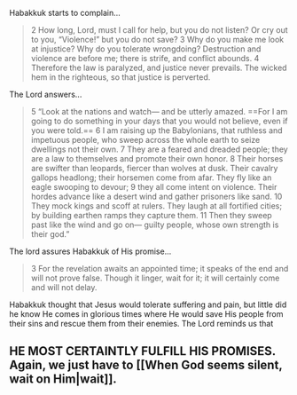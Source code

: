 Habakkuk starts to complain...

>2 How long, Lord, must I call for help,
    but you do not listen?
Or cry out to you, “Violence!”
    but you do not save?
3 Why do you make me look at injustice?
    Why do you tolerate wrongdoing?
Destruction and violence are before me;
    there is strife, and conflict abounds.
4 Therefore the law is paralyzed,
    and justice never prevails.
The wicked hem in the righteous,
    so that justice is perverted.
	
The Lord answers...

>5 “Look at the nations and watch—
    and be utterly amazed.
==For I am going to do something in your days
    that you would not believe,
    even if you were told.==
6 I am raising up the Babylonians,
    that ruthless and impetuous people,
who sweep across the whole earth
    to seize dwellings not their own.
7 They are a feared and dreaded people;
    they are a law to themselves
    and promote their own honor.
8 Their horses are swifter than leopards,
    fiercer than wolves at dusk.
Their cavalry gallops headlong;
    their horsemen come from afar.
They fly like an eagle swooping to devour;
9     they all come intent on violence.
Their hordes advance like a desert wind
    and gather prisoners like sand.
10 They mock kings
    and scoff at rulers.
They laugh at all fortified cities;
    by building earthen ramps they capture them.
11 Then they sweep past like the wind and go on—
    guilty people, whose own strength is their god.”
	
The lord assures Habakkuk of His promise...
>3 For the revelation awaits an appointed time;
    it speaks of the end
    and will not prove false.
Though it linger, wait for it;
    it will certainly come
    and will not delay.
	
Habakkuk thought that Jesus would tolerate suffering and pain, but little did he know He comes in glorious times where He would save His people from their sins and rescue them from their enemies. The Lord reminds us that 
## **HE MOST CERTAINTLY FULFILL HIS PROMISES**. Again, we just have to [[When God seems silent, wait on Him|wait]].